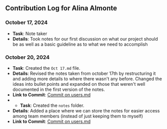 ## Contribution Log for Alina Almonte

### October 17, 2024
- **Task**: Note taker
- **Details**: Took notes for our first discussion on what our project should be as well as a basic guideline as to what we need to accomplish

### October 20, 2024
- **Task**: Created the `Oct 17.md` file.
- **Details**: Revised the notes taken from october 17th by restructuring it and adding more details to where there wasn't any before. Changed the ideas into bullet points and expanded on those that weren't well documented in the first version of the notes.
- **Link to Commit**: [Commit on users.md](https://github.com/TedDPig123/326_Project/pull/7/commits/c1747a40f468c56dd8d8026d46d12cbd54f6c431)
- - **Task**: Created the `notes` folder.
- **Details**: Added a place where we can store the notes for easier access among team members (instead of just keeping them to myself) 
- **Link to Commit**: [Commit on users.md](https://github.com/TedDPig123/326_Project/pull/7/commits/c1747a40f468c56dd8d8026d46d12cbd54f6c431)
